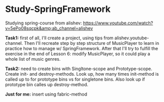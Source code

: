 # Study-SpringFramework
Studying spring-course from alishev: https://www.youtube.com/watch?v=5ePo08sqcpk&amp;ab_channel=alishev

**Task1:** first of all, I'll create a project, using tips from alishev.youtube-channel. Then I'll recreate step by step structure of MusicPlayer to learn in practice how to manage w/ SpringFramework.
After that I'll try to fulfill the exercise in the end of Lesson 6: modify MusicPlayer, so it could play a whole list of music genres.

**Task2:** need to create bins with Singltone-scope and Prototype-scope. Create init- and destroy-methods. Look up, how many times init-method is called up to for prototype bins vs for singletone bins. Also look up if prototype bin calles up destroy-method.

**Just for me:** insert using fabric-method

